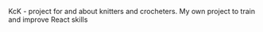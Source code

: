 KcK - project for and about knitters and crocheters. My own project to train and improve React skills

